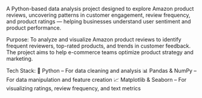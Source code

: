 A Python-based data analysis project designed to explore Amazon product reviews, uncovering patterns in customer engagement, review frequency, and product ratings — helping businesses understand user sentiment and product performance.

Purpose:
To analyze and visualize Amazon product reviews to identify frequent reviewers, top-rated products, and trends in customer feedback. The project aims to help e-commerce teams optimize product strategy and marketing.

Tech Stack:
🐍 Python – For data cleaning and analysis
📊 Pandas & NumPy – For data manipulation and feature creation
📈 Matplotlib & Seaborn – For visualizing ratings, review frequency, and text metrics
